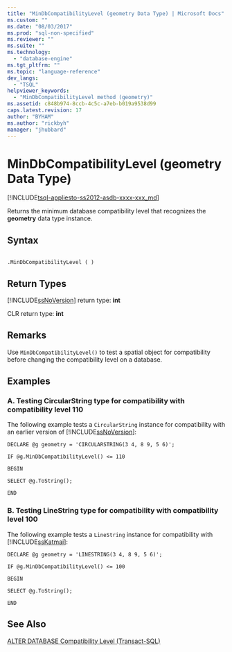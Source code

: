 ```yaml
---
title: "MinDbCompatibilityLevel (geometry Data Type) | Microsoft Docs"
ms.custom: ""
ms.date: "08/03/2017"
ms.prod: "sql-non-specified"
ms.reviewer: ""
ms.suite: ""
ms.technology: 
  - "database-engine"
ms.tgt_pltfrm: ""
ms.topic: "language-reference"
dev_langs: 
  - "TSQL"
helpviewer_keywords: 
  - "MinDbCompatibilityLevel method (geometry)"
ms.assetid: c848b974-8ccb-4c5c-a7eb-b019a9538d99
caps.latest.revision: 17
author: "BYHAM"
ms.author: "rickbyh"
manager: "jhubbard"
---
```

# MinDbCompatibilityLevel (geometry Data Type)
[!INCLUDE[tsql-appliesto-ss2012-asdb-xxxx-xxx_md](../../includes/tsql-appliesto-ss2012-asdb-xxxx-xxx-md.md)]

Returns the minimum database compatibility level that recognizes the **geometry** data type instance.
  
## Syntax  
  
```  
  
.MinDbCompatibilityLevel ( )  
```  
  
## Return Types  
 [!INCLUDE[ssNoVersion](../../includes/ssnoversion-md.md)] return type: **int**  
  
 CLR return type: **int**  
  
## Remarks  
 Use `MinDbCompatibilityLevel()` to test a spatial object for compatibility before changing the compatibility level on a database.  
  
## Examples  
  
### A. Testing CircularString type for compatibility with compatibility level 110  
 The following example tests a `CircularString` instance for compatibility with an earlier version of [!INCLUDE[ssNoVersion](../../includes/ssnoversion-md.md)]:  
  
 `DECLARE @g geometry = 'CIRCULARSTRING(3 4, 8 9, 5 6)';`  
  
 `IF @g.MinDbCompatibilityLevel() <= 110`  
  
 `BEGIN`  
  
 `SELECT @g.ToString();`  
  
 `END`  
  
### B. Testing LineString type for compatibility with compatibility level 100  
 The following example tests a `LineString` instance for compatibility with [!INCLUDE[ssKatmai](../../includes/sskatmai-md.md)]:  
  
 `DECLARE @g geometry = 'LINESTRING(3 4, 8 9, 5 6)';`  
  
 `IF @g.MinDbCompatibilityLevel() <= 100`  
  
 `BEGIN`  
  
 `SELECT @g.ToString();`  
  
 `END`  
  
## See Also  
 [ALTER DATABASE Compatibility Level &#40;Transact-SQL&#41;](../../t-sql/statements/alter-database-transact-sql-compatibility-level.md)  
  
  

